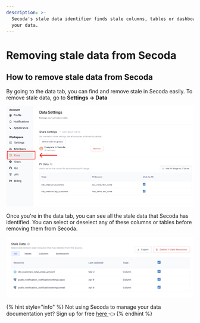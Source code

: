 ```yaml
---
description: >-
  Secoda's stale data identifier finds stale columns, tables or dashboards in
  your data.
---
```


# Removing stale data from Secoda

## **How to remove stale data from Secoda** <a href="#h_3a4bfd6458" id="h_3a4bfd6458"></a>

By going to the data tab, you can find and remove stale in Secoda easily. To remove stale data, go to **Settings -> Data**

![](<../../.gitbook/assets/Group 587 (3) (1).png>)

Once you're in the data tab, you can see all the stale data that Secoda has identified. You can select or deselect any of these columns or tables before removing them from Secoda.

![](<../../.gitbook/assets/Screen Shot 2022-04-10 at 10.19.57 PM.png>)

{% hint style="info" %}
Not using Secoda to manage your data documentation yet? Sign up for free [here ](http://app.secoda.co/)👈
{% endhint %}
